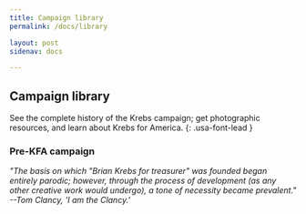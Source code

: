 ```yaml
---
title: Campaign library
permalink: /docs/library

layout: post
sidenav: docs

---
```


## Campaign library
See the complete history of the Krebs campaign; get photographic resources, and learn about Krebs for America.
{: .usa-font-lead }

### Pre-KFA campaign
*"The basis on which "Brian Krebs for treasurer" was founded began entirely parodic; however, through the process of development (as any other creative work would undergo), a tone of necessity became prevalent." --Tom Clancy, 'I am the Clancy.'*
